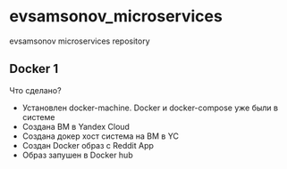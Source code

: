 # evsamsonov_microservices
evsamsonov microservices repository

## Docker 1

Что сделано?

- Установлен docker-machine. Docker и docker-compose уже были в системе
- Создана ВМ в Yandex Cloud
- Создана докер хост система на ВМ в YC
- Создан Docker образ с Reddit App
- Образ запушен в Docker hub
